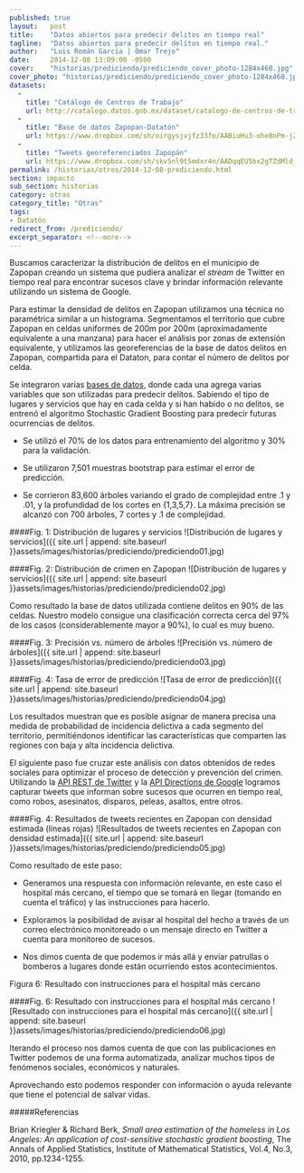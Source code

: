 ```yaml
---
published: true
layout:   post
title:    "Datos abiertos para predecir delitos en tiempo real"
tagline:  "Datos abiertos para predecir delitos en tiempo real."
author:   "Luis Román García | Omar Trejo"
date:     2014-12-08 13:09:00 -0500
cover:    "historias/prediciendo/prediciendo_cover_photo-1284x460.jpg"
cover_photo: "historias/prediciendo/prediciendo_cover_photo-1284x460.jpg"
datasets:
  -
    title: "Catálogo de Centros de Trabajo"
    url: http://catalogo.datos.gob.mx/dataset/catalogo-de-centros-de-trabajo
  -
    title: "Base de datos Zapopan-Datatón"
    url: https://www.dropbox.com/sh/oirgysjvjfz33fo/AABiuHu3-ohe8nPm-jZFqQn4a
  -
    title: "Tweets georeferenciados Zapopán"
    url: https://www.dropbox.com/sh/skv5nl9t5mdxr4n/AADqqEU5bx2gTZdMldjdvLfVa
permalink: /historias/otros/2014-12-08-prediciendo.html
section: impacto
sub_section: historias
category: otras
category_title: "Otras"
tags:
- Datatón
redirect_from: /prediciendo/
excerpt_separator: <!--more-->
---
```


Buscamos caracterizar la distribución de delitos en el municipio de Zapopan creando un sistema que pudiera analizar el *stream* de Twitter en tiempo real para encontrar sucesos clave y brindar información relevante utilizando un sistema de Google.

<!--more-->

Para estimar la densidad de delitos en Zapopan utilizamos una técnica no paramétrica similar a un histograma. Segmentamos el territorio que cubre Zapopan en celdas uniformes de 200m por 200m (aproximadamente equivalente a una manzana) para hacer el análisis por zonas de extensión equivalente, y utilizamos las georeferencias de la base de datos delitos en Zapopan, compartida para el Dataton, para contar el número de delitos por celda.

Se integraron varias [bases de datos](http://dataton.datos.gob.mx "Página del Datatón en datos.gob.mx"), donde cada una agrega varias variables que son utilizadas para predecir delitos. Sabiendo el tipo de lugares y servicios que hay en cada celda y si han habido o no delitos, se entrenó el algoritmo Stochastic Gradient Boosting para predecir futuras ocurrencias de delitos.

- Se utilizó el 70% de los datos para entrenamiento del algoritmo y 30% para la validación. 

- Se utilizaron 7,501 muestras bootstrap para estimar el error de predicción.

- Se corrieron 83,600 árboles variando el grado de complejidad entre .1 y .01, y la profundidad de los cortes en {1,3,5,7}. La máxima precisión se alcanzó con 700 árboles, 7 cortes y .1 de complejidad.

####Fig. 1: Distribución de lugares y servicios
![Distribución de lugares y servicios]({{ site.url | append: site.baseurl }}assets/images/historias/prediciendo/prediciendo01.jpg)

####Fig. 2: Distribución de crimen en Zapopan
![Distribución de lugares y servicios]({{ site.url | append: site.baseurl }}assets/images/historias/prediciendo/prediciendo02.jpg)

Como resultado la base de datos utilizada contiene delitos en 90% de las celdas. Nuestro modelo consigue una clasificación correcta cerca del 97% de los casos (considerablemente mayor a 90%), lo cual es muy bueno.

####Fig. 3: Precisión vs. número de árboles
![Precisión vs. número de árboles]({{ site.url | append: site.baseurl }}assets/images/historias/prediciendo/prediciendo03.jpg)

####Fig. 4: Tasa de error de predicción
![Tasa de error de predicción]({{ site.url | append: site.baseurl }}assets/images/historias/prediciendo/prediciendo04.jpg)

Los resultados muestran que es posible asignar de manera precisa una medida de probabilidad de incidencia delictiva a cada segmento del territorio, permitiéndonos identificar las características que comparten las regiones con baja y alta incidencia delictiva. 

El siguiente paso fue cruzar este análisis con datos obtenidos de redes sociales para optimizar el proceso de detección y prevención del crimen. Utilizando la [API REST de Twitter](https://dev.twitter.com "Sitio para Desarrolladores de Twitter") y la [API Directions de Google](https://developers.google.com/maps/documentation/directions/ "Sitio de Direcciones de APIs de Google") logramos capturar tweets que informan sobre sucesos que ocurren en tiempo real, como robos, asesinatos, disparos, peleas, asaltos, entre otros. 

####Fig. 4: Resultados de tweets recientes en Zapopan con densidad estimada  (líneas rojas)
![Resultados de tweets recientes en Zapopan con densidad estimada]({{ site.url | append: site.baseurl }}assets/images/historias/prediciendo/prediciendo05.jpg)

Como resultado de este paso: 

- Generamos una respuesta con información relevante, en este caso el hospital más cercano, el tiempo que se tomará en llegar (tomando en cuenta el tráfico) y las instrucciones para hacerlo.

- Exploramos la posibilidad de avisar al hospital del hecho a través de un correo electrónico monitoreado o un mensaje directo en Twitter a cuenta para monitoreo de sucesos.

- Nos dimos cuenta de que podemos ir más allá y enviar patrullas o bomberos a lugares donde están ocurriendo estos acontecimientos. 

Figura 6: Resultado con instrucciones para el hospital más cercano  

####Fig. 6: Resultado con instrucciones para el hospital más cercano
![Resultado con instrucciones para el hospital más cercano]({{ site.url | append: site.baseurl }}assets/images/historias/prediciendo/prediciendo06.jpg)


Iterando el proceso nos damos cuenta de que con las publicaciones en Twitter podemos de una forma automatizada, analizar muchos tipos de fenómenos sociales, económicos y naturales.
 
Aprovechando esto podemos responder con información o ayuda relevante que tiene el potencial de salvar vidas.

#####Referencias

Brian Kriegler & Richard Berk, *Small area estimation of the homeless in Los Angeles: An application of cost-sensitive stochastic gradient boosting*, The Annals of Applied Statistics, Institute of Mathematical Statistics, Vol.4, No.3, 2010, pp.1234-1255.
